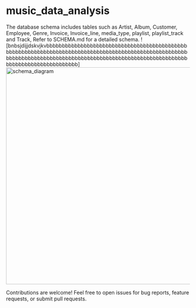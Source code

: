 # music_data_analysis
The database schema includes tables such as Artist, Album, Customer, Employee, Genre, Invoice, Invoice_line, media_type, playlist, playlist_track and Track, Refer to SCHEMA.md for a detailed schema.
![bnbsjdijjdskvjkvbbbbbbbbbbbbbbbbbbbbbbbbbbbbbbbbbbbbbbbbbbbbbbbbbbbbbbbbbbbbbbbbbbbbbbbbbbbbbbbbbbbbbbbbbbbbbbbbbbbbbbbbbbbbbbbbbbbbbbbbbbbbbbbbbbbbbbbbbbbbbbbbbbbbbbbbbbbbbbbbbbbbbbbbbbbbbbbbbbbbbbbb]
<img width="594" alt="schema_diagram" src="https://github.com/Monikasharma2022/music_data_analysis/assets/104423607/fd54711e-8e6c-4e5e-94bf-cf35cd667ed8">


Contributions are welcome! Feel free to open issues for bug reports, feature requests, or submit pull requests.
